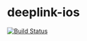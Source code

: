 # deeplink-ios

[![Build Status](https://magnum.travis-ci.com/MISingularity/deepshare-ios.svg?token=QpbJFtY8YNX6Z6dZW6oz&branch=master)](https://magnum.travis-ci.com/MISingularity/deepshare-ios)

